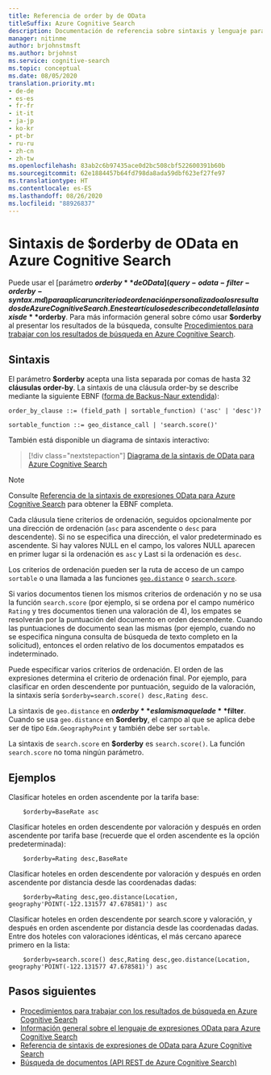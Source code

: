 ```yaml
---
title: Referencia de order by de OData
titleSuffix: Azure Cognitive Search
description: Documentación de referencia sobre sintaxis y lenguaje para el uso de la función order-by en las consultas de Azure Cognitive Search.
manager: nitinme
author: brjohnstmsft
ms.author: brjohnst
ms.service: cognitive-search
ms.topic: conceptual
ms.date: 08/05/2020
translation.priority.mt:
- de-de
- es-es
- fr-fr
- it-it
- ja-jp
- ko-kr
- pt-br
- ru-ru
- zh-cn
- zh-tw
ms.openlocfilehash: 83ab2c6b97435ace0d2bc508cbf522600391b60b
ms.sourcegitcommit: 62e1884457b64fd798da8ada59dbf623ef27fe97
ms.translationtype: HT
ms.contentlocale: es-ES
ms.lasthandoff: 08/26/2020
ms.locfileid: "88926837"
---
```

# <a name="odata-orderby-syntax-in-azure-cognitive-search"></a>Sintaxis de $orderby de OData en Azure Cognitive Search

 Puede usar el [parámetro **$orderby** de OData ](query-odata-filter-orderby-syntax.md) para aplicar un criterio de ordenación personalizado a los resultados de Azure Cognitive Search. En este artículo se describe con detalle la sintaxis de **$orderby**. Para más información general sobre cómo usar **$orderby** al presentar los resultados de la búsqueda, consulte [Procedimientos para trabajar con los resultados de búsqueda en Azure Cognitive Search](search-pagination-page-layout.md).

## <a name="syntax"></a>Sintaxis

El parámetro **$orderby** acepta una lista separada por comas de hasta 32 **cláusulas order-by**. La sintaxis de una cláusula order-by se describe mediante la siguiente EBNF ([forma de Backus-Naur extendida](https://en.wikipedia.org/wiki/Extended_Backus–Naur_form)):

<!-- Upload this EBNF using https://bottlecaps.de/rr/ui to create a downloadable railroad diagram. -->

```
order_by_clause ::= (field_path | sortable_function) ('asc' | 'desc')?

sortable_function ::= geo_distance_call | 'search.score()'
```

También está disponible un diagrama de sintaxis interactivo:

> [!div class="nextstepaction"]
> [Diagrama de la sintaxis de OData para Azure Cognitive Search](https://azuresearch.github.io/odata-syntax-diagram/#order_by_clause)

> [!NOTE]
> Consulte [Referencia de la sintaxis de expresiones OData para Azure Cognitive Search](search-query-odata-syntax-reference.md) para obtener la EBNF completa.

Cada cláusula tiene criterios de ordenación, seguidos opcionalmente por una dirección de ordenación (`asc` para ascendente o `desc` para descendente). Si no se especifica una dirección, el valor predeterminado es ascendente. Si hay valores NULL en el campo, los valores NULL aparecen en primer lugar si la ordenación es `asc` y Last si la ordenación es `desc`.

Los criterios de ordenación pueden ser la ruta de acceso de un campo `sortable` o una llamada a las funciones [`geo.distance`](search-query-odata-geo-spatial-functions.md) o [`search.score`](search-query-odata-search-score-function.md).

Si varios documentos tienen los mismos criterios de ordenación y no se usa la función `search.score` (por ejemplo, si se ordena por el campo numérico `Rating` y tres documentos tienen una valoración de 4), los empates se resolverán por la puntuación del documento en orden descendente. Cuando las puntuaciones de documento sean las mismas (por ejemplo, cuando no se especifica ninguna consulta de búsqueda de texto completo en la solicitud), entonces el orden relativo de los documentos empatados es indeterminado.

Puede especificar varios criterios de ordenación. El orden de las expresiones determina el criterio de ordenación final. Por ejemplo, para clasificar en orden descendente por puntuación, seguido de la valoración, la sintaxis sería `$orderby=search.score() desc,Rating desc`.

La sintaxis de `geo.distance` en **$orderby** es la misma que la de **$filter**. Cuando se usa `geo.distance` en **$orderby**, el campo al que se aplica debe ser de tipo `Edm.GeographyPoint` y también debe ser `sortable`.

La sintaxis de `search.score` en **$orderby** es `search.score()`. La función `search.score` no toma ningún parámetro.

## <a name="examples"></a>Ejemplos

Clasificar hoteles en orden ascendente por la tarifa base:

```odata-filter-expr
    $orderby=BaseRate asc
```

Clasificar hoteles en orden descendente por valoración y después en orden ascendente por tarifa base (recuerde que el orden ascendente es la opción predeterminada):

```odata-filter-expr
    $orderby=Rating desc,BaseRate
```

Clasificar hoteles en orden descendente por valoración y después en orden ascendente por distancia desde las coordenadas dadas:

```odata-filter-expr
    $orderby=Rating desc,geo.distance(Location, geography'POINT(-122.131577 47.678581)') asc
```

Clasificar hoteles en orden descendente por search.score y valoración, y después en orden ascendente por distancia desde las coordenadas dadas. Entre dos hoteles con valoraciones idénticas, el más cercano aparece primero en la lista:

```odata-filter-expr
    $orderby=search.score() desc,Rating desc,geo.distance(Location, geography'POINT(-122.131577 47.678581)') asc
```

## <a name="next-steps"></a>Pasos siguientes  

- [Procedimientos para trabajar con los resultados de búsqueda en Azure Cognitive Search](search-pagination-page-layout.md)
- [Información general sobre el lenguaje de expresiones OData para Azure Cognitive Search](query-odata-filter-orderby-syntax.md)
- [Referencia de sintaxis de expresiones de OData para Azure Cognitive Search](search-query-odata-syntax-reference.md)
- [Búsqueda de documentos &#40;API REST de Azure Cognitive Search&#41;](/rest/api/searchservice/Search-Documents)